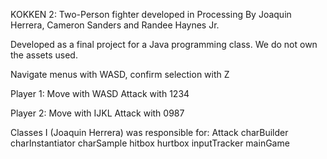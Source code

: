KOKKEN 2: Two-Person fighter developed in Processing By Joaquin Herrera, Cameron Sanders and Randee Haynes Jr.

Developed as a final project for a Java programming class.
We do not own the assets used.

Navigate menus with WASD, confirm selection with Z

Player 1:
  Move with WASD
  Attack with 1234

Player 2:
  Move with IJKL
  Attack with 0987

Classes I (Joaquin Herrera) was responsible for:
  Attack
  charBuilder
  charInstantiator
  charSample
  hitbox
  hurtbox
  inputTracker
  mainGame

